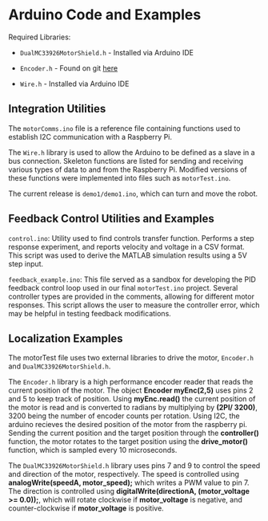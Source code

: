 # Arduino Code and Examples

Required Libraries:

* `DualMC33926MotorShield.h` - Installed via Arduino IDE
* `Encoder.h` - Found on git [here](https://www.pjrc.com/teensy/td_libs_Encoder.html)

* `Wire.h` - Installed via Arduino IDE

<!-- ![](../img/motor_system.jpg) -->

## Integration Utilities

The `motorComms.ino` file is a reference file containing functions used to establish I2C communication with a Raspberry Pi.

The `Wire.h` library is used to allow the Arduino to be defined as a slave in a bus connection. Skeleton functions are listed for sending and receiving various types of data to and from the Raspberry Pi. Modified versions of these functions were implemented into files such as `motorTest.ino`.

The current release is `demo1/demo1.ino`, which can turn and move the robot.

## Feedback Control Utilities and Examples

`control.ino`: Utility used to find controls transfer function. Performs
a step response experiment, and reports velocity and voltage in a CSV
format. This script was used to derive the MATLAB simulation results
using a 5V step input.

`feedback_example.ino`: This file served as a sandbox for developing 
the PID feedback control loop used in our final `motorTest.ino`
project. Several controller types are provided in the comments, 
allowing for different motor responses. This script allows the user to
measure the controller error, which may be helpful in testing feedback
modifications.

## Localization Examples

The motorTest file uses two external libraries to drive the motor, `Encoder.h` and `DualMC33926MotorShield.h`.

The `Encoder.h` library is a high performance encoder reader that reads the current position of the motor. The object **Encoder myEnc(2,5)** uses pins 2 and 5 to keep track of position. Using **myEnc.read()** the current position of the motor is read and is converted to radians by multiplying by **(2PI/ 3200)**, 3200 being the number of encoder counts per rotation. Using I2C, the arduino recieves the desired position of the motor from the raspberry pi. Sending the current position and the target position through the **controller()** function, the motor rotates to the target position using the **drive_motor()** function, which is sampled every 10 microseconds. 

The `DualMC33926MotorShield.h` library uses pins 7 and 9 to control the speed and direction of the motor, respectively. The speed is controlled using **analogWrite(speedA, motor_speed);** which writes a PWM value to pin 7. The direction is controlled using **digitalWrite(directionA, (motor_voltage >= 0.0));**, which will rotate clockwise if **motor_voltage** is negative, and counter-clockwise if **motor_voltage** is positive. 
